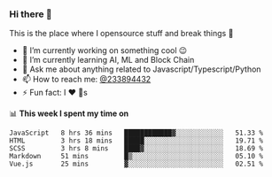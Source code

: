 ### Hi there 👋

<!--
**a233894432/a233894432** is a ✨ _special_ ✨ repository because its `README.md` (this file) appears on your GitHub profile.

Here are some ideas to get you started:

- 🔭 I’m currently working on ...
- 🌱 I’m currently learning ...
- 👯 I’m looking to collaborate on ...
- 🤔 I’m looking for help with ...
- 💬 Ask me about ...
- 📫 How to reach me: ...
- 😄 Pronouns: ...
- ⚡ Fun fact: ...
-->
 
 
This is the place where I opensource stuff and break things :rofl:

- 🔭 I’m currently working on something cool :wink:
- 🌱 I’m currently learning AI, ML and Block Chain
- 💬 Ask me about anything related to Javascript/Typescript/Python
- 📫 How to reach me: [@233894432](https://twitter.com/233894432)
- ⚡ Fun fact: I :heart: :dog:s

📊 **This week I spent my time on**
<!--START_SECTION:waka-->
```text
JavaScript   8 hrs 36 mins   ████████████▓░░░░░░░░░░░░   51.33 % 
HTML         3 hrs 18 mins   █████░░░░░░░░░░░░░░░░░░░░   19.71 % 
SCSS         3 hrs 8 mins    ████▓░░░░░░░░░░░░░░░░░░░░   18.69 % 
Markdown     51 mins         █▒░░░░░░░░░░░░░░░░░░░░░░░   05.10 % 
Vue.js       25 mins         ▓░░░░░░░░░░░░░░░░░░░░░░░░   02.51 % 
```
<!--END_SECTION:waka-->
